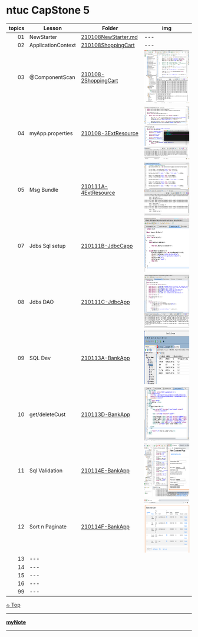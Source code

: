 ntuc CapStone 5
===
[top]: topOfThePage

| topics | Lesson | Folder | img |
| ---: | --- | --- | --- |
| 01 | NewStarter | [ 210108NewStarter.md ](/mFCapStoneProj5/210108NewStarter.md) | --- |
| 02 | ApplicationContext | [ 210108ShoppingCart ](/mFCapStoneProj5/210108ShoppingCart)  | --- |
| 03 | @ComponentScan | [ 210108-2ShoppingCart ](/mFCapStoneProj5/210108-2ShoppingCart) | <img src="210108-2ShoppingCart/210108Console.png" alt="210108Console.png" height="144"> |
| 04 | myApp.properties | [ 210108-3ExtResource ](/mFCapStoneProj5/210108-3ExtResource) | <img src="210108-3ExtResource/210108CP5.png" alt="210108CP5.png" height="144">  |
| 05 | Msg Bundle | [ 210111A-4ExtResource ](/mFCapStoneProj5/210111A-4ExtResource) | <img src="210111A-4ExtResource/210111MsgBundle.png" alt="210111MsgBundle.png" height="144"> |
| 07 | Jdbs Sql setup | [ 210111B-JdbcCapp ](/mFCapStoneProj5/210111B-JdbcCapp) | <img src="210111B-JdbcCapp/210111JdbcConfig.png" alt="210111JdbcConfig.png" height="144"> |
| 08 | Jdbs DAO | [ 210111C-JdbcApp ](/mFCapStoneProj5/210111C-JdbcApp) | <img src="210111C-JdbcApp/210111JdbcVeDAO.png" alt="210111JdbcVeDAO.png" height="144"> |
| 09 | SQL Dev | [ 210113A-BankApp ](/mFCapStoneProj5/210113A-BankApp) | <img src="210113A-BankApp/210113oracleSqlDev.png" alt="210113oracleSqlDev.png" height="144"> |
| 10 | get/deleteCust | [ 210113D-BankApp ](/mFCapStoneProj5/210113D-BankApp) | <img src="210113D-BankApp/210113DBankApp.png" alt="210113DBankApp.png" height="144"> |
| 11 | Sql Validation | [ 210114E-BankApp ](/mFCapStoneProj5/210114E-BankApp/) | <img src="210114E-BankApp/210114Validation.png" alt="210114Validation.png" height="144"> |
| 12 | Sort n Paginate | [ 210114F-BankApp ](/mFCapStoneProj5/210114F-BankApp) | <img src="210114F-BankApp/210114pmBankApp.png" alt="210114pmBankApp.png" height="144"> |
| 13 | --- | [ ](/) | <img src="" alt="" height="144"> |
| 14 | --- | [ ](/) | <img src="" alt="" height="144"> |
| 15 | --- | [ ](/) | <img src="" alt="" height="144"> |
| 16 | --- | [ ](/) | <img src="" alt="" height="144"> |
| 99 | --- | [ ](/) | <img src="" alt="" height="144"> |

[:top: Top](#top)

---
[**myNote**](mynote.md)

---
